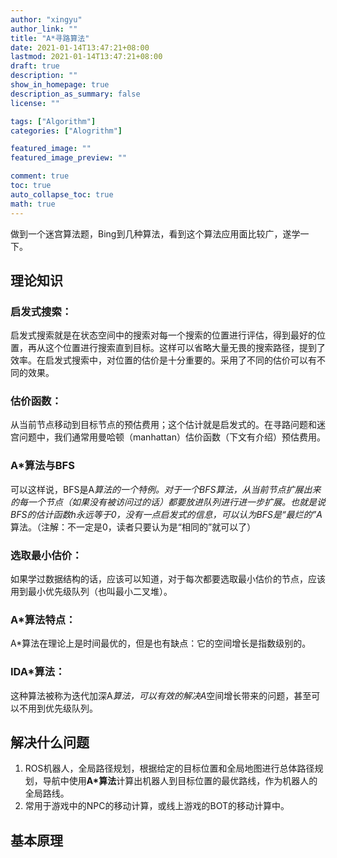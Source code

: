 ```yaml
---
author: "xingyu"
author_link: ""
title: "A*寻路算法"
date: 2021-01-14T13:47:21+08:00
lastmod: 2021-01-14T13:47:21+08:00
draft: true
description: ""
show_in_homepage: true
description_as_summary: false
license: ""

tags: ["Algorithm"]
categories: ["Alogrithm"]

featured_image: ""
featured_image_preview: ""

comment: true
toc: true
auto_collapse_toc: true
math: true
---
```


做到一个迷宫算法题，Bing到几种算法，看到这个算法应用面比较广，遂学一下。

<!--more-->

## 理论知识

### 启发式搜索：

启发式搜索就是在状态空间中的搜索对每一个搜索的位置进行评估，得到最好的位置，再从这个位置进行搜索直到目标。这样可以省略大量无畏的搜索路径，提到了效率。在启发式搜索中，对位置的估价是十分重要的。采用了不同的估价可以有不同的效果。

### 估价函数：

从当前节点移动到目标节点的预估费用；这个估计就是启发式的。在寻路问题和迷宫问题中，我们通常用曼哈顿（manhattan）估价函数（下文有介绍）预估费用。

### A*算法与BFS

可以这样说，BFS是A*算法的一个特例。对于一个BFS算法，从当前节点扩展出来的每一个节点（如果没有被访问过的话）都要放进队列进行进一步扩展。也就是说BFS的估计函数h永远等于0，没有一点启发式的信息，可以认为BFS是“最烂的”A*算法。（注解：不一定是0，读者只要认为是“相同的”就可以了）

### 选取最小估价：

如果学过数据结构的话，应该可以知道，对于每次都要选取最小估价的节点，应该用到最小优先级队列（也叫最小二叉堆）。

### A*算法特点：

A*算法在理论上是时间最优的，但是也有缺点：它的空间增长是指数级别的。

### IDA*算法：

这种算法被称为迭代加深A*算法，可以有效的解决A*空间增长带来的问题，甚至可以不用到优先级队列。

## 解决什么问题

1. ROS机器人，全局路径规划，根据给定的目标位置和全局地图进行总体路径规划，导航中使用**A*算法**计算出机器人到目标位置的最优路线，作为机器人的全局路线。
2. 常用于游戏中的NPC的移动计算，或线上游戏的BOT的移动计算中。

 ## 基本原理




